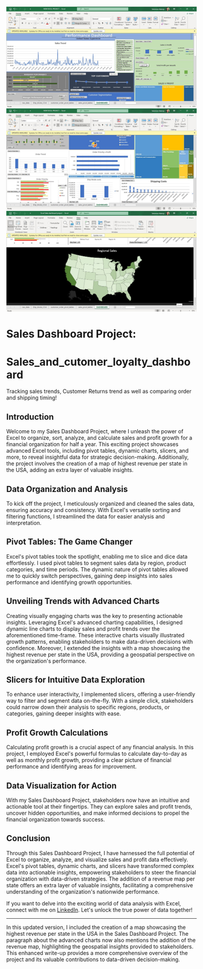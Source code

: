![image](https://github.com/DimejiSan/Sales_and_cutomer_loyalty_dashboard/blob/main/Excel%20Sales%20dashboard%20project/SSEXCEL%2B1.jpg)
![image](https://github.com/DimejiSan/Sales_and_cutomer_loyalty_dashboard/blob/main/Excel%20Sales%20dashboard%20project/SSEXCEL.jpg)
![image](https://github.com/DimejiSan/Sales_and_cutomer_loyalty_dashboard/blob/main/Excel%20Sales%20dashboard%20project/SSEXCELL.jpg)
# Sales Dashboard Project:
# Sales_and_cutomer_loyalty_dashboard

Tracking sales trends, Customer Returns trend as well as comparing order and shipping timing!

## Introduction

Welcome to my Sales Dashboard Project, where I unleash the power of Excel to organize, sort, analyze, and calculate sales and profit growth for a financial organization for half a year. This exciting project showcases advanced Excel tools, including pivot tables, dynamic charts, slicers, and more, to reveal insightful data for strategic decision-making. Additionally, the project involves the creation of a map of highest revenue per state in the USA, adding an extra layer of valuable insights.

## Data Organization and Analysis

To kick off the project, I meticulously organized and cleaned the sales data, ensuring accuracy and consistency. With Excel's versatile sorting and filtering functions, I streamlined the data for easier analysis and interpretation.

## Pivot Tables: The Game Changer

Excel's pivot tables took the spotlight, enabling me to slice and dice data effortlessly. I used pivot tables to segment sales data by region, product categories, and time periods. The dynamic nature of pivot tables allowed me to quickly switch perspectives, gaining deep insights into sales performance and identifying growth opportunities.

## Unveiling Trends with Advanced Charts

Creating visually engaging charts was the key to presenting actionable insights. Leveraging Excel's advanced charting capabilities, I designed dynamic line charts to display sales and profit trends over the aforementioned time-frame. These interactive charts visually illustrated growth patterns, enabling stakeholders to make data-driven decisions with confidence. Moreover, I extended the insights with a map showcasing the highest revenue per state in the USA, providing a geospatial perspective on the organization's performance.

## Slicers for Intuitive Data Exploration

To enhance user interactivity, I implemented slicers, offering a user-friendly way to filter and segment data on-the-fly. With a simple click, stakeholders could narrow down their analysis to specific regions, products, or categories, gaining deeper insights with ease.

## Profit Growth Calculations

Calculating profit growth is a crucial aspect of any financial analysis. In this project, I employed Excel's powerful formulas to calculate day-to-day as well as monthly profit growth, providing a clear picture of financial performance and identifying areas for improvement.

## Data Visualization for Action

With my Sales Dashboard Project, stakeholders now have an intuitive and actionable tool at their fingertips. They can explore sales and profit trends, uncover hidden opportunities, and make informed decisions to propel the financial organization towards success.

## Conclusion

Through this Sales Dashboard Project, I have harnessed the full potential of Excel to organize, analyze, and visualize sales and profit data effectively. Excel's pivot tables, dynamic charts, and slicers have transformed complex data into actionable insights, empowering stakeholders to steer the financial organization with data-driven strategies. The addition of a revenue map per state offers an extra layer of valuable insights, facilitating a comprehensive understanding of the organization's nationwide performance.

If you want to delve into the exciting world of data analysis with Excel, connect with me on [LinkedIn](https://www.linkedin.com/in/yourlinkedin). Let's unlock the true power of data together!

---
In this updated version, I included the creation of a map showcasing the highest revenue per state in the USA in the Sales Dashboard Project. The paragraph about the advanced charts now also mentions the addition of the revenue map, highlighting the geospatial insights provided to stakeholders. This enhanced write-up provides a more comprehensive overview of the project and its valuable contributions to data-driven decision-making.
